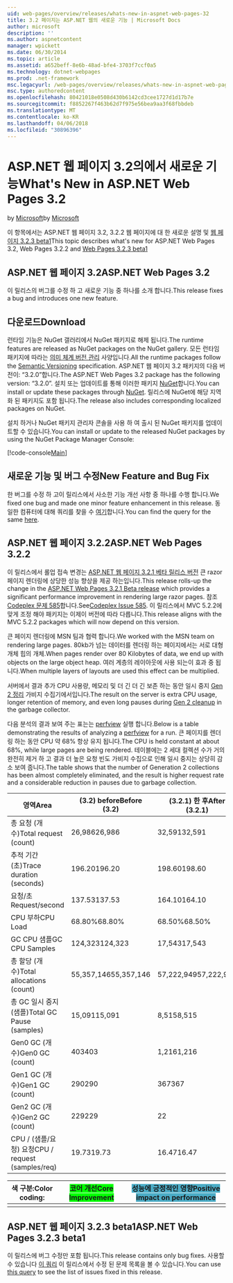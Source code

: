 ```yaml
---
uid: web-pages/overview/releases/whats-new-in-aspnet-web-pages-32
title: 3.2 페이지는 ASP.NET 웹의 새로운 기능 | Microsoft Docs
author: microsoft
description: ''
ms.author: aspnetcontent
manager: wpickett
ms.date: 06/30/2014
ms.topic: article
ms.assetid: a652beff-8e6b-48ad-bfe4-3703f7ccf0a5
ms.technology: dotnet-webpages
ms.prod: .net-framework
msc.legacyurl: /web-pages/overview/releases/whats-new-in-aspnet-web-pages-32
msc.type: authoredcontent
ms.openlocfilehash: 80421018e0508d430b6142cd3cee1727d1d17b7e
ms.sourcegitcommit: f8852267f463b62d7f975e56bea9aa3f68fbbdeb
ms.translationtype: MT
ms.contentlocale: ko-KR
ms.lasthandoff: 04/06/2018
ms.locfileid: "30896396"
---
```

<a name="whats-new-in-aspnet-web-pages-32"></a><span data-ttu-id="0e02f-102">ASP.NET 웹 페이지 3.2의에서 새로운 기능</span><span class="sxs-lookup"><span data-stu-id="0e02f-102">What's New in ASP.NET Web Pages 3.2</span></span>
====================
<span data-ttu-id="0e02f-103">by [Microsoft](https://github.com/microsoft)</span><span class="sxs-lookup"><span data-stu-id="0e02f-103">by [Microsoft](https://github.com/microsoft)</span></span>

<span data-ttu-id="0e02f-104">이 항목에서는 ASP.NET 웹 페이지 3.2, 3.2.2 웹 페이지에 대 한 새로운 설명 및 [웹 페이지 3.2.3 beta1](https://blogs.msdn.com/b/webdev/archive/2014/12/17/asp-net-mvc-5-2-3-web-pages-5-2-3-and-web-api-5-2-3-beta-releases.aspx)</span><span class="sxs-lookup"><span data-stu-id="0e02f-104">This topic describes what's new for ASP.NET Web Pages 3.2, Web Pages 3.2.2 and [Web Pages 3.2.3 beta1](https://blogs.msdn.com/b/webdev/archive/2014/12/17/asp-net-mvc-5-2-3-web-pages-5-2-3-and-web-api-5-2-3-beta-releases.aspx)</span></span>

## <a name="aspnet-web-pages-32"></a><span data-ttu-id="0e02f-105">ASP.NET 웹 페이지 3.2</span><span class="sxs-lookup"><span data-stu-id="0e02f-105">ASP.NET Web Pages 3.2</span></span>

<span data-ttu-id="0e02f-106">이 릴리스의 버그를 수정 하 고 새로운 기능 중 하나를 소개 합니다.</span><span class="sxs-lookup"><span data-stu-id="0e02f-106">This release fixes a bug and introduces one new feature.</span></span>

## <a name="download"></a><span data-ttu-id="0e02f-107">다운로드</span><span class="sxs-lookup"><span data-stu-id="0e02f-107">Download</span></span>

<span data-ttu-id="0e02f-108">런타임 기능은 NuGet 갤러리에서 NuGet 패키지로 해제 됩니다.</span><span class="sxs-lookup"><span data-stu-id="0e02f-108">The runtime features are released as NuGet packages on the NuGet gallery.</span></span> <span data-ttu-id="0e02f-109">모든 런타임 패키지에 따라는 [의미 체계 버전 관리](http://semver.org/) 사양입니다.</span><span class="sxs-lookup"><span data-stu-id="0e02f-109">All the runtime packages follow the [Semantic Versioning](http://semver.org/) specification.</span></span> <span data-ttu-id="0e02f-110">ASP.NET 웹 페이지 3.2 패키지의 다음 버전이: &ldquo;3.2.0&rdquo;합니다.</span><span class="sxs-lookup"><span data-stu-id="0e02f-110">The ASP.NET Web Pages 3.2 package has the following version: &ldquo;3.2.0&rdquo;.</span></span> <span data-ttu-id="0e02f-111">설치 또는 업데이트를 통해 이러한 패키지 [NuGet](http://www.nuget.org/packages/Microsoft.AspNet.WebPages/)합니다.</span><span class="sxs-lookup"><span data-stu-id="0e02f-111">You can install or update these packages through [NuGet](http://www.nuget.org/packages/Microsoft.AspNet.WebPages/).</span></span> <span data-ttu-id="0e02f-112">릴리스에 NuGet에 해당 지역화 된 패키지도 포함 됩니다.</span><span class="sxs-lookup"><span data-stu-id="0e02f-112">The release also includes corresponding localized packages on NuGet.</span></span>

<span data-ttu-id="0e02f-113">설치 하거나 NuGet 패키지 관리자 콘솔을 사용 하 여 출시 된 NuGet 패키지를 업데이트할 수 있습니다.</span><span class="sxs-lookup"><span data-stu-id="0e02f-113">You can install or update to the released NuGet packages by using the NuGet Package Manager Console:</span></span>

[!code-console[Main](whats-new-in-aspnet-web-pages-32/samples/sample1.cmd)]

## <a name="new-feature-and-bug-fix"></a><span data-ttu-id="0e02f-114">새로운 기능 및 버그 수정</span><span class="sxs-lookup"><span data-stu-id="0e02f-114">New Feature and Bug Fix</span></span>

<span data-ttu-id="0e02f-115">한 버그를 수정 하 고이 릴리스에서 사소한 기능 개선 사항 중 하나를 수행 합니다.</span><span class="sxs-lookup"><span data-stu-id="0e02f-115">We fixed one bug and made one minor feature enhancement in this release.</span></span> <span data-ttu-id="0e02f-116">동일한 컴퓨터에 대해 쿼리를 찾을 수 [여기](https://aspnetwebstack.codeplex.com/workitem/list/advanced?keyword=&amp;status=Closed&amp;type=All&amp;priority=All&amp;release=v5.2%20RC|v5.2%20RTM&amp;assignedTo=All&amp;component=Web%20Pages%2FRazor&amp;sortField=Id&amp;sortDirection=Descending&amp;page=0&amp;reasonClosed=Fixed)합니다.</span><span class="sxs-lookup"><span data-stu-id="0e02f-116">You can find the query for the same [here](https://aspnetwebstack.codeplex.com/workitem/list/advanced?keyword=&amp;status=Closed&amp;type=All&amp;priority=All&amp;release=v5.2%20RC|v5.2%20RTM&amp;assignedTo=All&amp;component=Web%20Pages%2FRazor&amp;sortField=Id&amp;sortDirection=Descending&amp;page=0&amp;reasonClosed=Fixed).</span></span>

## <a name="aspnet-web-pages-322"></a><span data-ttu-id="0e02f-117">ASP.NET 웹 페이지 3.2.2</span><span class="sxs-lookup"><span data-stu-id="0e02f-117">ASP.NET Web Pages 3.2.2</span></span>

<span data-ttu-id="0e02f-118">이 릴리스에서 롤업 접속 변경는 [ASP.NET 웹 페이지 3.2.1 베타 릴리스 버전](https://blogs.msdn.com/b/webdev/archive/2014/07/28/announcing-the-beta-release-of-web-pages-3-2-1.aspx) 큰 razor 페이지 렌더링에 상당한 성능 향상을 제공 하는입니다.</span><span class="sxs-lookup"><span data-stu-id="0e02f-118">This release rolls-up the change in the [ASP.NET Web Pages 3.2.1 Beta release](https://blogs.msdn.com/b/webdev/archive/2014/07/28/announcing-the-beta-release-of-web-pages-3-2-1.aspx) which provides a significant performance improvement in rendering large razor pages.</span></span> <span data-ttu-id="0e02f-119">참조[Codeplex 문제 585](https://aspnetwebstack.codeplex.com/workitem/585)합니다.</span><span class="sxs-lookup"><span data-stu-id="0e02f-119">See[Codeplex Issue 585](https://aspnetwebstack.codeplex.com/workitem/585).</span></span> <span data-ttu-id="0e02f-120">이 릴리스에서 MVC 5.2.2에 맞게 조정 해야 패키지는 이제이 버전에 따라 다릅니다.</span><span class="sxs-lookup"><span data-stu-id="0e02f-120">This release aligns with the MVC 5.2.2 packages which will now depend on this version.</span></span>

<span data-ttu-id="0e02f-121">큰 페이지 렌더링에 MSN 팀과 협력 합니다.</span><span class="sxs-lookup"><span data-stu-id="0e02f-121">We worked with the MSN team on rendering large pages.</span></span> <span data-ttu-id="0e02f-122">80kb가 넘는 데이터를 렌더링 하는 페이지에서는 서로 대형 개체 힙의 개체.</span><span class="sxs-lookup"><span data-stu-id="0e02f-122">When pages render over 80 Kilobytes of data, we end up with objects on the large object heap.</span></span> <span data-ttu-id="0e02f-123">여러 계층의 레이아웃에 사용 되는이 효과 중 됩니다.</span><span class="sxs-lookup"><span data-stu-id="0e02f-123">When multiple layers of layouts are used this effect can be multiplied.</span></span>

<span data-ttu-id="0e02f-124">서버에서 결과 추가 CPU 사용량, 메모리 및 더 긴 더 긴 보존 하는 동안 일시 중지 [Gen 2 정리](https://msdn.microsoft.com/en-us/library/ms973837.aspx) 가비지 수집기에서입니다.</span><span class="sxs-lookup"><span data-stu-id="0e02f-124">The result on the server is extra CPU usage, longer retention of memory, and even long pauses during [Gen 2 cleanup](https://msdn.microsoft.com/en-us/library/ms973837.aspx) in the garbage collector.</span></span>

<span data-ttu-id="0e02f-125">다음 분석의 결과 보여 주는 표는는 [perfview](https://channel9.msdn.com/Series/PerfView-Tutorial) 실행 합니다.</span><span class="sxs-lookup"><span data-stu-id="0e02f-125">Below is a table demonstrating the results of analyzing a [perfview](https://channel9.msdn.com/Series/PerfView-Tutorial) for a run.</span></span> <span data-ttu-id="0e02f-126">큰 페이지를 렌더링 하는 동안 CPU 약 68% 항상 유지 됩니다.</span><span class="sxs-lookup"><span data-stu-id="0e02f-126">The CPU is held constant at about 68%, while large pages are being rendered.</span></span> <span data-ttu-id="0e02f-127">테이블에는 2 세대 컬렉션 수가 거의 완전히 제거 하 고 결과 더 높은 요청 빈도 가비지 수집으로 인해 일시 중지는 상당히 감소 보여 줍니다.</span><span class="sxs-lookup"><span data-stu-id="0e02f-127">The table shows that the number of Generation 2 collections has been almost completely eliminated, and the result is higher request rate and a considerable reduction in pauses due to garbage collection.</span></span>

| <span data-ttu-id="0e02f-128">**영역**</span><span class="sxs-lookup"><span data-stu-id="0e02f-128">**Area**</span></span> | <span data-ttu-id="0e02f-129">**(3.2) before**</span><span class="sxs-lookup"><span data-stu-id="0e02f-129">**Before (3.2)**</span></span> | <span data-ttu-id="0e02f-130">**(3.2.1) 한 후**</span><span class="sxs-lookup"><span data-stu-id="0e02f-130">**After (3.2.1)**</span></span> | <span data-ttu-id="0e02f-131">**델타 %**</span><span class="sxs-lookup"><span data-stu-id="0e02f-131">**Delta %**</span></span> |
| --- | --- | --- | --- |
| <span data-ttu-id="0e02f-132">총 요청 (개수)</span><span class="sxs-lookup"><span data-stu-id="0e02f-132">Total request (count)</span></span> | <span data-ttu-id="0e02f-133">26,986</span><span class="sxs-lookup"><span data-stu-id="0e02f-133">26,986</span></span> | <span data-ttu-id="0e02f-134">32,591</span><span class="sxs-lookup"><span data-stu-id="0e02f-134">32,591</span></span> | <span data-ttu-id="0e02f-135"><font style="background-color: #4bacc6">20.80%</font></span><span class="sxs-lookup"><span data-stu-id="0e02f-135"><font style="background-color: #4bacc6">20.80%</font></span></span> |
| <span data-ttu-id="0e02f-136">추적 기간 (초)</span><span class="sxs-lookup"><span data-stu-id="0e02f-136">Trace duration (seconds)</span></span> | <span data-ttu-id="0e02f-137">196.20</span><span class="sxs-lookup"><span data-stu-id="0e02f-137">196.20</span></span> | <span data-ttu-id="0e02f-138">198.60</span><span class="sxs-lookup"><span data-stu-id="0e02f-138">198.60</span></span> | <span data-ttu-id="0e02f-139">1.20%</span><span class="sxs-lookup"><span data-stu-id="0e02f-139">1.20%</span></span> |
| <span data-ttu-id="0e02f-140">요청/초</span><span class="sxs-lookup"><span data-stu-id="0e02f-140">Request/second</span></span> | <span data-ttu-id="0e02f-141">137.53</span><span class="sxs-lookup"><span data-stu-id="0e02f-141">137.53</span></span> | <span data-ttu-id="0e02f-142">164.10</span><span class="sxs-lookup"><span data-stu-id="0e02f-142">164.10</span></span> | <span data-ttu-id="0e02f-143"><font style="background-color: #4bacc6">19.30%</font></span><span class="sxs-lookup"><span data-stu-id="0e02f-143"><font style="background-color: #4bacc6">19.30%</font></span></span> |
| <span data-ttu-id="0e02f-144">CPU 부하</span><span class="sxs-lookup"><span data-stu-id="0e02f-144">CPU Load</span></span> | <span data-ttu-id="0e02f-145">68.80%</span><span class="sxs-lookup"><span data-stu-id="0e02f-145">68.80%</span></span> | <span data-ttu-id="0e02f-146">68.50%</span><span class="sxs-lookup"><span data-stu-id="0e02f-146">68.50%</span></span> |  <span data-ttu-id="0e02f-147">-0.40%</span><span class="sxs-lookup"><span data-stu-id="0e02f-147">-0.40%</span></span> |
| <span data-ttu-id="0e02f-148">GC CPU 샘플</span><span class="sxs-lookup"><span data-stu-id="0e02f-148">GC CPU Samples</span></span> | <span data-ttu-id="0e02f-149">124,323</span><span class="sxs-lookup"><span data-stu-id="0e02f-149">124,323</span></span> | <span data-ttu-id="0e02f-150">17,543</span><span class="sxs-lookup"><span data-stu-id="0e02f-150">17,543</span></span> | <span data-ttu-id="0e02f-151"><font style="background-color: #4bacc6">-85.90%</font></span><span class="sxs-lookup"><span data-stu-id="0e02f-151"><font style="background-color: #4bacc6">-85.90%</font></span></span> |
| <span data-ttu-id="0e02f-152">총 할당 (개수)</span><span class="sxs-lookup"><span data-stu-id="0e02f-152">Total allocations (count)</span></span> | <span data-ttu-id="0e02f-153">55,357,146</span><span class="sxs-lookup"><span data-stu-id="0e02f-153">55,357,146</span></span> | <span data-ttu-id="0e02f-154">57,222,949</span><span class="sxs-lookup"><span data-stu-id="0e02f-154">57,222,949</span></span> | <span data-ttu-id="0e02f-155">3.40%</span><span class="sxs-lookup"><span data-stu-id="0e02f-155">3.40%</span></span> |
| <span data-ttu-id="0e02f-156">총 GC 일시 중지 (샘플)</span><span class="sxs-lookup"><span data-stu-id="0e02f-156">Total GC Pause (samples)</span></span> | <span data-ttu-id="0e02f-157">15,091</span><span class="sxs-lookup"><span data-stu-id="0e02f-157">15,091</span></span> | <span data-ttu-id="0e02f-158">8,515</span><span class="sxs-lookup"><span data-stu-id="0e02f-158">8,515</span></span> | <span data-ttu-id="0e02f-159"><font style="background-color: #4bacc6">-43.60%</font></span><span class="sxs-lookup"><span data-stu-id="0e02f-159"><font style="background-color: #4bacc6">-43.60%</font></span></span> |
| <span data-ttu-id="0e02f-160">Gen0 GC (개수)</span><span class="sxs-lookup"><span data-stu-id="0e02f-160">Gen0 GC (count)</span></span> | <span data-ttu-id="0e02f-161">403</span><span class="sxs-lookup"><span data-stu-id="0e02f-161">403</span></span> | <span data-ttu-id="0e02f-162">1,216</span><span class="sxs-lookup"><span data-stu-id="0e02f-162">1,216</span></span> | <span data-ttu-id="0e02f-163">201.70%</span><span class="sxs-lookup"><span data-stu-id="0e02f-163">201.70%</span></span> |
| <span data-ttu-id="0e02f-164">Gen1 GC (개수)</span><span class="sxs-lookup"><span data-stu-id="0e02f-164">Gen1 GC (count)</span></span> | <span data-ttu-id="0e02f-165">290</span><span class="sxs-lookup"><span data-stu-id="0e02f-165">290</span></span> | <span data-ttu-id="0e02f-166">367</span><span class="sxs-lookup"><span data-stu-id="0e02f-166">367</span></span> | <span data-ttu-id="0e02f-167">26.60%</span><span class="sxs-lookup"><span data-stu-id="0e02f-167">26.60%</span></span> |
| <span data-ttu-id="0e02f-168">Gen2 GC (개수)</span><span class="sxs-lookup"><span data-stu-id="0e02f-168">Gen2 GC (count)</span></span> | <span data-ttu-id="0e02f-169">229</span><span class="sxs-lookup"><span data-stu-id="0e02f-169">229</span></span> | <span data-ttu-id="0e02f-170">2</span><span class="sxs-lookup"><span data-stu-id="0e02f-170">2</span></span> | <span data-ttu-id="0e02f-171"><font style="background-color: #00ff00">-99.10%</font></span><span class="sxs-lookup"><span data-stu-id="0e02f-171"><font style="background-color: #00ff00">-99.10%</font></span></span> |
| <span data-ttu-id="0e02f-172">CPU / (샘플/요청) 요청</span><span class="sxs-lookup"><span data-stu-id="0e02f-172">CPU / request (samples/req)</span></span> | <span data-ttu-id="0e02f-173">19.73</span><span class="sxs-lookup"><span data-stu-id="0e02f-173">19.73</span></span> | <span data-ttu-id="0e02f-174">16.47</span><span class="sxs-lookup"><span data-stu-id="0e02f-174">16.47</span></span> | <span data-ttu-id="0e02f-175">-16.50%</span><span class="sxs-lookup"><span data-stu-id="0e02f-175">-16.50%</span></span> |

| <span data-ttu-id="0e02f-176">색 구분:</span><span class="sxs-lookup"><span data-stu-id="0e02f-176">Color coding:</span></span> | <span data-ttu-id="0e02f-177"><font style="background-color: #00ff00">코어 개선</font></span><span class="sxs-lookup"><span data-stu-id="0e02f-177"><font style="background-color: #00ff00">Core Improvement</font></span></span> | <span data-ttu-id="0e02f-178"><font style="background-color: #4bacc6">성능에 긍정적인 영향</font></span><span class="sxs-lookup"><span data-stu-id="0e02f-178"><font style="background-color: #4bacc6">Positive impact on performance</font></span></span> |
|---------------|-----------------------------------------------------------------|-------------------------------------------------------------------------------|
|               |                                                                 |                                                                               |

## <a name="aspnet-web-pages-323-beta1"></a><span data-ttu-id="0e02f-179">ASP.NET 웹 페이지 3.2.3 beta1</span><span class="sxs-lookup"><span data-stu-id="0e02f-179">ASP.NET Web Pages 3.2.3 beta1</span></span>

<span data-ttu-id="0e02f-180">이 릴리스에 버그 수정만 포함 됩니다.</span><span class="sxs-lookup"><span data-stu-id="0e02f-180">This release contains only bug fixes.</span></span> <span data-ttu-id="0e02f-181">사용할 수 있습니다 [이 쿼리](https://aspnetwebstack.codeplex.com/workitem/list/advanced?keyword=&amp;status=Closed&amp;type=All&amp;priority=All&amp;release=v5.2.3%20Beta&amp;assignedTo=All&amp;component=Web%20Pages%2FRazor&amp;sortField=LastUpdatedDate&amp;sortDirection=Descending&amp;page=0&amp;reasonClosed=Fixed) 이 릴리스에서 수정 된 문제 목록을 볼 수 있습니다.</span><span class="sxs-lookup"><span data-stu-id="0e02f-181">You can use [this query](https://aspnetwebstack.codeplex.com/workitem/list/advanced?keyword=&amp;status=Closed&amp;type=All&amp;priority=All&amp;release=v5.2.3%20Beta&amp;assignedTo=All&amp;component=Web%20Pages%2FRazor&amp;sortField=LastUpdatedDate&amp;sortDirection=Descending&amp;page=0&amp;reasonClosed=Fixed) to see the list of issues fixed in this release.</span></span>
